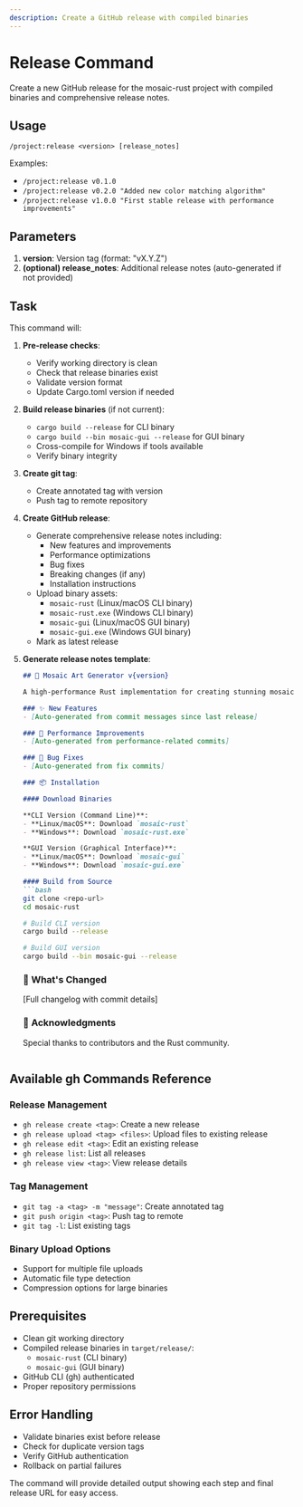 ```yaml
---
description: Create a GitHub release with compiled binaries
---
```


# Release Command

Create a new GitHub release for the mosaic-rust project with compiled binaries and comprehensive release notes.

## Usage
`/project:release <version> [release_notes]`

Examples:
- `/project:release v0.1.0`
- `/project:release v0.2.0 "Added new color matching algorithm"`
- `/project:release v1.0.0 "First stable release with performance improvements"`

## Parameters
1. **version**: Version tag (format: "vX.Y.Z")
2. **(optional) release_notes**: Additional release notes (auto-generated if not provided)

## Task
This command will:

1. **Pre-release checks**:
   - Verify working directory is clean
   - Check that release binaries exist
   - Validate version format
   - Update Cargo.toml version if needed

2. **Build release binaries** (if not current):
   - `cargo build --release` for CLI binary
   - `cargo build --bin mosaic-gui --release` for GUI binary
   - Cross-compile for Windows if tools available
   - Verify binary integrity

3. **Create git tag**:
   - Create annotated tag with version
   - Push tag to remote repository

4. **Create GitHub release**:
   - Generate comprehensive release notes including:
     - New features and improvements
     - Performance optimizations
     - Bug fixes
     - Breaking changes (if any)
     - Installation instructions
   - Upload binary assets:
     - `mosaic-rust` (Linux/macOS CLI binary)
     - `mosaic-rust.exe` (Windows CLI binary)
     - `mosaic-gui` (Linux/macOS GUI binary)
     - `mosaic-gui.exe` (Windows GUI binary)
   - Mark as latest release

5. **Generate release notes template**:
   ```markdown
   ## 🎨 Mosaic Art Generator v{version}
   
   A high-performance Rust implementation for creating stunning mosaic art.
   
   ### ✨ New Features
   - [Auto-generated from commit messages since last release]
   
   ### 🚀 Performance Improvements  
   - [Auto-generated from performance-related commits]
   
   ### 🐛 Bug Fixes
   - [Auto-generated from fix commits]
   
   ### 📦 Installation
   
   #### Download Binaries
   
   **CLI Version (Command Line)**:
   - **Linux/macOS**: Download `mosaic-rust`
   - **Windows**: Download `mosaic-rust.exe`
   
   **GUI Version (Graphical Interface)**:
   - **Linux/macOS**: Download `mosaic-gui`
   - **Windows**: Download `mosaic-gui.exe`
   
   #### Build from Source
   ```bash
   git clone <repo-url>
   cd mosaic-rust
   
   # Build CLI version
   cargo build --release
   
   # Build GUI version
   cargo build --bin mosaic-gui --release
   ```
   
   ### 🔄 What's Changed
   [Full changelog with commit details]
   
   ### 🙏 Acknowledgments
   Special thanks to contributors and the Rust community.
   ```

## Available gh Commands Reference

### Release Management
- `gh release create <tag>`: Create a new release
- `gh release upload <tag> <files>`: Upload files to existing release  
- `gh release edit <tag>`: Edit an existing release
- `gh release list`: List all releases
- `gh release view <tag>`: View release details

### Tag Management
- `git tag -a <tag> -m "message"`: Create annotated tag
- `git push origin <tag>`: Push tag to remote
- `git tag -l`: List existing tags

### Binary Upload Options
- Support for multiple file uploads
- Automatic file type detection
- Compression options for large binaries

## Prerequisites
- Clean git working directory
- Compiled release binaries in `target/release/`:
  - `mosaic-rust` (CLI binary)
  - `mosaic-gui` (GUI binary)
- GitHub CLI (gh) authenticated
- Proper repository permissions

## Error Handling
- Validate binaries exist before release
- Check for duplicate version tags
- Verify GitHub authentication
- Rollback on partial failures

The command will provide detailed output showing each step and final release URL for easy access.